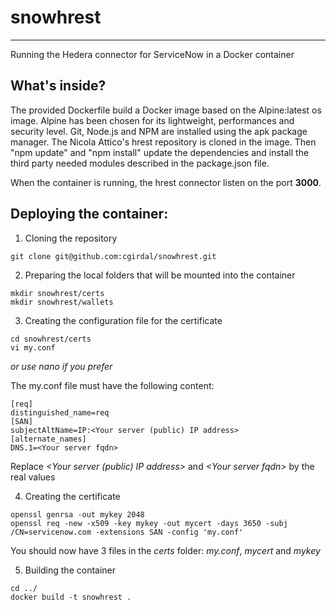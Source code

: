 # snowhrest

---
Running the Hedera connector for ServiceNow in a Docker container

## What's inside?

The provided Dockerfile build a Docker image based on the Alpine:latest os image. Alpine has been chosen for its lightweight, performances and security level.
Git, Node.js and NPM are installed using the apk package manager.
The Nicola Attico's hrest repository is cloned in the image.
Then "npm update" and "npm install" update the dependencies and install the third party needed modules described in the package.json file. 

When the container is running, the hrest connector listen on the port **3000**.

## Deploying the container:

1. Cloning the repository

`git clone git@github.com:cgirdal/snowhrest.git`

2. Preparing the local folders that will be mounted into the container

```
mkdir snowhrest/certs
mkdir snowhrest/wallets
```

3. Creating the configuration file for the certificate

```
cd snowhrest/certs
vi my.conf
```

*or use nano if you prefer*

The my.conf file must have the following content:  
```
[req]  
distinguished_name=req  
[SAN]  
subjectAltName=IP:<Your server (public) IP address>  
[alternate_names]  
DNS.1=<Your server fqdn>
```  
Replace *\<Your server (public) IP address\>* and *\<Your server fqdn\>* by the real values

4. Creating the certificate  

```
openssl genrsa -out mykey 2048
openssl req -new -x509 -key mykey -out mycert -days 3650 -subj /CN=servicenow.com -extensions SAN -config 'my.conf'
```
You should now have 3 files in the *certs* folder: *my.conf*, *mycert* and *mykey*

5. Building the container
```
cd ../
docker build -t snowhrest .
```

